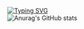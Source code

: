 [![Typing SVG](https://readme-typing-svg.herokuapp.com?color=%23FF5B5B&duration=3500&center=true&vCenter=true&lines=hello+world+I'm+%3C%2Fisaac%3E;some+random+tech+nerd)](https://git.io/typing-svg)
<br>
![Anurag's GitHub stats](https://github-readme-stats.vercel.app/api?username=stickman-dev&show_icons=true&theme=radical)
